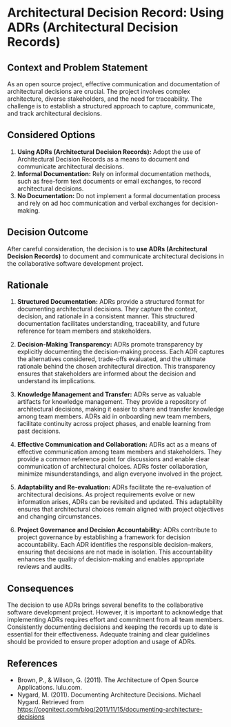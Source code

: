 # Architectural Decision Record: Using ADRs (Architectural Decision Records)

## Context and Problem Statement

As an open source project, effective communication and documentation of architectural decisions are crucial. The project involves complex architecture, diverse stakeholders, and the need for traceability. The challenge is to establish a structured approach to capture, communicate, and track architectural decisions.

## Considered Options

1. **Using ADRs (Architectural Decision Records):** Adopt the use of Architectural Decision Records as a means to document and communicate architectural decisions.
2. **Informal Documentation:** Rely on informal documentation methods, such as free-form text documents or email exchanges, to record architectural decisions.
3. **No Documentation:** Do not implement a formal documentation process and rely on ad hoc communication and verbal exchanges for decision-making.

## Decision Outcome

After careful consideration, the decision is to **use ADRs (Architectural Decision Records)** to document and communicate architectural decisions in the collaborative software development project.

## Rationale

1. **Structured Documentation:** ADRs provide a structured format for documenting architectural decisions. They capture the context, decision, and rationale in a consistent manner. This structured documentation facilitates understanding, traceability, and future reference for team members and stakeholders.

2. **Decision-Making Transparency:** ADRs promote transparency by explicitly documenting the decision-making process. Each ADR captures the alternatives considered, trade-offs evaluated, and the ultimate rationale behind the chosen architectural direction. This transparency ensures that stakeholders are informed about the decision and understand its implications.

3. **Knowledge Management and Transfer:** ADRs serve as valuable artifacts for knowledge management. They provide a repository of architectural decisions, making it easier to share and transfer knowledge among team members. ADRs aid in onboarding new team members, facilitate continuity across project phases, and enable learning from past decisions.

4. **Effective Communication and Collaboration:** ADRs act as a means of effective communication among team members and stakeholders. They provide a common reference point for discussions and enable clear communication of architectural choices. ADRs foster collaboration, minimize misunderstandings, and align everyone involved in the project.

5. **Adaptability and Re-evaluation:** ADRs facilitate the re-evaluation of architectural decisions. As project requirements evolve or new information arises, ADRs can be revisited and updated. This adaptability ensures that architectural choices remain aligned with project objectives and changing circumstances.

6. **Project Governance and Decision Accountability:** ADRs contribute to project governance by establishing a framework for decision accountability. Each ADR identifies the responsible decision-makers, ensuring that decisions are not made in isolation. This accountability enhances the quality of decision-making and enables appropriate reviews and audits.

## Consequences

The decision to use ADRs brings several benefits to the collaborative software development project. However, it is important to acknowledge that implementing ADRs requires effort and commitment from all team members. Consistently documenting decisions and keeping the records up to date is essential for their effectiveness. Adequate training and clear guidelines should be provided to ensure proper adoption and usage of ADRs.

## References

- Brown, P., & Wilson, G. (2011). The Architecture of Open Source Applications. lulu.com.
- Nygard, M. (2011). Documenting Architecture Decisions. Michael Nygard. Retrieved from https://cognitect.com/blog/2011/11/15/documenting-architecture-decisions

